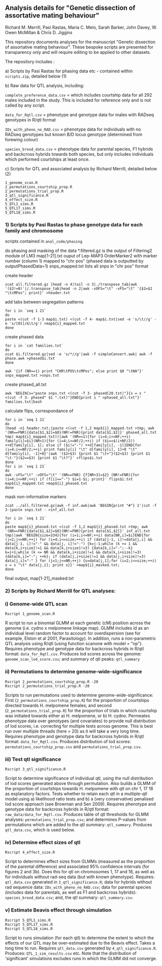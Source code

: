 ## Analysis details for "Genetic dissection of assortative mating behaviour" ##

Richard M. Merrill, Pasi Rastas, Maria C. Melo, Sarah Barker, John Davey, W. Owen McMillan & Chris D. Jiggins

This repository documents analyses for the manuscript "Genetic dissection of assortative mating behaviour". These bespoke scripts are presented for transparency only and will require editing to be applied to other datasets. 

The repository includes : 

a) Scripts by Pasi Rastas for phasing data etc - contained within `scripts.zip`, detailed below (1)

b) Raw data for QTL analysis, including: 

`complete_preference_data.csv` = which includes courtship data for all 292 males included in the study. This is included for reference only and is not called by any script.

`data_for_Rqtl.csv` = phenotype and genotype data for males with RADseq genotypes in R/qtl format

`IDs_with_pheno_no_RAD.csv` =  phenotype data for individuals with no RADseq genotypes but known B/D locus genotype (determined from forewing colour)

`species_brood_data.csv` = phenotype data for parental species, F1 hybrids and backcross hybrids towards both species, but only includes individuals which performed courtships at least once.

c) Scripts for QTL and associated analysis by Richard Merrill, detailed below (2)

```
1_genome_scan.R
2_permutations_courtship_prop.R
2_permutations_trial_prop.R
3_qtl_significance.R
4_effect_size.R
5_QTL1_sims.R
5_QTL17_sims.R
5_QTL18_sims.R
```

### 1) Scripts by Pasi Rastas to phase genotype data for each family and chromosome

scripts contained in `anal_code/phasing`

do phasing and masking of the data
*.filtered.gz is the output of Filtering2 module of LM3
map[1-21].txt ouput of Lep-MAP3 OrderMarker2 with marker number (column 1) mapped to "chr pos" (phased data is outputted by outputPhasedData=1)
snps_mapped.txt lists all snps in "chr pos" format

 create header

```
zcat all.filtered.gz |head -n 4|tail -n 3|./transpose_tab|awk '($3!=0)'|/.transpose_tab|head -n 2|awk -vOFS="\t" -vFS="\t" '{$2=$2 "\tcMPos"; print}' >header.txt
```

 add tabs between segregation patterns

```
for i in `seq 1 21`
do
paste <(cut -f 1-3 map$i.txt) <(cut -f 4- map$i.txt|sed -e 's/\t//g' -e 's/[01]/&\t/g') >map${i}_mapped.txt
done
```


create phased data

```
for i in `cat families.txt` 
do
zcat $i.filtered.gz|sed -e 's/*//g'|awk -f simpleConvert.awk| awk -f phase.awk >phased$i.txt
done

awk '{if (NR==1) print "CHR\tPOS\tcMPos"; else print $0 "\tNA"}' snps_mapped.txt >snps.txt
```

create phased_all.txt

```
awk 'BEGIN{s="paste snps.txt <(cut -f 3- phasedC20.txt)"}{s = s " <(cut -f 3- phased" $1 ".txt)"}END{print s " >phased_all.txt"}' families.txt|bash
```

calculate flips, correspondance of 

```
for i in `seq 1 21`
do
(head -n1 header.txt;(paste <(cut -f 1,2 map${i}_mapped.txt >tmp; awk '(NR==FNR){data[$1,$2]=$0}(NR!=FNR){print data[$1,$2]}' phased_all.txt tmp) map${i}_mapped.txt))|awk '(NR==1){for (i=4;i<=NF;++i) family[i]=$i}(NR>1){for (i=4;i<=NF/2;++i) if ($i==$(i+NF/2)) ++d[family[i], 1]; else if ($i!="-") ++d[family[i], -1]}END{for (i=4;i<=NF/2;++i) print family[i] "\t" d[family[i], 1]+0 "\t" d[family[i], -1]+0}'|awk '($2>$3) {print $1 "\t+"}($2<$3) {print $1 "\t-"}($2==$3) {print $1 "\t?"}' >flips$i.txt
done
for i in `seq 1 21`
do
awk -vFS="\t" -vOFS="\t" '(NR==FNR) {f[NR+3]=$2} (NR!=FNR){for (i=4;i<=NF;++i) if (f[i]=="-") $i=1-$i; print}' flips$i.txt map${i}_mapped.txt >map${i}_phased.txt
done
```

mask non-informative markers

```
zcat ../all.filtered.gz|awk -f inf.awk|awk 'BEGIN{print "#"} 1'|cut -f 3-|paste snps.txt - >inf_all.txt

for i in `seq 1 21`
do 
paste map${i}_phased.txt <(cut -f 1,2 map${i}_phased.txt >tmp; awk '(NR==FNR){data[$1,$2]=$0}(NR!=FNR){print data[$1,$2]}' inf_all.txt tmp)|awk 'BEGIN{size=334}{for (i=1;i<=NF;++i) data[NR,i]=$i}END{for (j=2;j<=NR;++j) for (i=4;i<=size;++i) if (data[j-1, i]!=data[j,i] && data[j-1, i]!="-" && data[j, i]!="-") {k=j-1;while (k >= 1 && data[k,i+size]!=1 && data[k,i+size]!=3) {data[k,i]="-";--k} k=j+1;while (k <= NR && data[k,i+size]!=1 && data[k,i+size]!=3) {data[k,i]="-"; ++k}; if (data[j,i+size]!=1 && data[j,i+size]!=3) data[j,i]="-" } for (j=1;j<=NR;++j) {s=data[j,1];for (i=2;i<=size;++i) s = s "\t" data[j,i]; print s}}' >map${i}_masked.txt; 
done
```

final output, map[1-21]_masked.txt

### 2) Scripts by Richard Merrill for QTL analyses:

### i) Genome-wide QTL scan

```
Rscript 1_genome_scan.R
```

R script to run a binomial GLMM at each genetic (cM) position across the genome (i.e. cydno x melpomene linkage map). GLMM includes id as an individual level random factor to account for overdispersion (see for example, Elston et al 2001, Parasitology). In addition, runs a non-parametric QTL analysis using R/qtl (using function scanone with model = "np"). Requires phenotype and genotype data for backcross hybrids in R/qtl format:  `data_for_Rqtl.csv`. Produces lod scores across the genome: `genome_scan_lod_score.csv`; and summary of qtl peaks:  `qtl_summary`


### ii) Permutations to determine genome-wide-significance 

```
Rscript 2_permutations_courtship_prop.R -20
Rscript 2_permutations_trial_prop.R -20
```

Scripts to run permutations used to determine genome-wide-significance: First (`2_permutations_courtship_prop.R`) for the proportion of courtships directed towards H. melpomene females; and second (`2_permutations_trial_prop.R`) for the proportion of trials in which courtship was initiated towards either a) H. melpomene, or b) H. cydno. Permeates phenotype data over genotypes (and covariates) to provide null distribution of lod scores, i.e. correcting for multiple tests across genome. This is best run over multiple threads (here = 20) as it will take a very long time. Requires phenotype and genotype data for backcross hybrids in R/qtl format:  `data_for_Rqtl.csv`. Produces distribution of lod scores: `permutations_courtship_prop.csv` and `permutations_trial_prop.csv`.




### iii) Test qtl significance

```
Rscript 3_qtl_significance.R 
```

Script to determine significance of individual qtl, using the null distribution of lod scores  generated above through permutation. Also builds a GLMM of the proportion of courtships towards H. melpomene with qtl on chr 1, 17 18 as explanatory factors. Tests whether to retain each qtl in a multiple-qtl model using a) likelihood ratio tests and b) a (very conservative) penalised lod score approach (see Browman and Sen 2009). Requires phenotype and genotype data for backcross hybrids in R/qtl format:  `raw_data/data_for_Rqtl.csv`. Produces table of qtl thresholds for GLMM analyses: `permutations_trial_prop.csv`; and determines P-values from permutations which are added to the qtl summary: `qtl_summary`. Produces `qtl_data.csv`, which is used below.


### iv) Determine effect sizes of qtl

```
Rscript 4_effect_size.R 
```

Script to determines effect sizes from GLMMs (measured as the proportion of the parental difference) and associated 95% confidence intervals (for figures 2 and 3b). Does this for qtl on chromosomes 1, 17 and 18, as well as for individuals without rad-seq data (but with known phenotype). Requires: `qtl_data.csv` generated in `3_qtl_significance.R`; data for hybrids without rad sequence data: `IDs_with_pheno_no_RAD.csv`; data for parental species (includes data for parentals, as well as F1 and backcross hybrids): `species_brood_data.csv`; and, the qtl summary: `qtl_summary.csv`.


### v) Estimate Beavis effect through simulation

```
Rscript 5_QTL1_sims.R
Rscript 5_QTL17_sims.R
Rscript 5_QTL18_sims.R
```

Script to runs simulation (for each qtl) to determine the extent to which the effects of our QTL may be over-estimated due to the Beavis effect. Takes a long time to run. Requires `qtl_data.csv` generated by `4_qtl_significance.R`. Produces: `QTL_1_sim_results.csv` etc. Note that the distribution of 'significant' simulations excludes runs in which the GLMM did not converge.
